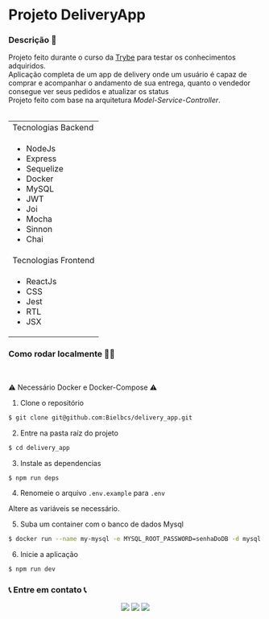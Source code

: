 #  Projeto DeliveryApp 

  <summary>
    <h3> Descrição 📝</h3>
  </summary>
  Projeto feito durante o curso da <a href="https://www.betrybe.com/">Trybe</a> para testar os conhecimentos adquiridos.
  </br>
  Aplicação completa de um app de delivery onde um usuário é capaz de comprar e acompanhar o andamento de sua entrega, quanto o vendedor consegue ver seus pedidos e atualizar os status </br>
  Projeto feito com base na arquitetura <i>Model-Service-Controller</i>.
  </br></br>
  <table>
    <tr>
      <td>Tecnologias Backend</td>
    </tr>
    <tr>
      <td>
        <ul>
          <li>NodeJs</li>
          <li>Express</li>
          <li>Sequelize</li>
          <li>Docker</li>
          <li>MySQL</li>
          <li>JWT</li>
          <li>Joi</li>
          <li>Mocha</li>
          <li>Sinnon</li>
          <li>Chai</li>
        </ul>
      </td>
    </tr>
       <tr>
        <td>Tecnologias Frontend</td>
      </tr>
    <tr>
      <td>
        <ul>
          <li>ReactJs</li>
          <li>CSS</li>
          <li>Jest</li>
          <li>RTL</li>
          <li>JSX</li>
        </ul>
      </td>
    </tr>
  </table>
  
  <summary><h3>Como rodar localmente 👨‍💻</h3></summary></br>
  
  ⚠️ Necessário Docker e Docker-Compose ⚠️

1) Clone o repositório

```bash
$ git clone git@github.com:Bielbcs/delivery_app.git
```

2) Entre na pasta raíz do projeto

```bash
$ cd delivery_app
```

3) Instale as dependencias

```bash
$ npm run deps
```

4) Renomeie o arquivo `.env.example` para `.env`

Altere as variáveis se necessário.

5) Suba um container com o banco de dados Mysql

```bash
$ docker run --name my-mysql -e MYSQL_ROOT_PASSWORD=senhaDoDB -d mysql
```

6) Inicie a aplicação

```bash
$ npm run dev
```
 
### 📞 Entre em contato 📞
 
 <div align="center" margin="50px">
	  <a href = "mailto:bielcotrimsv@gmail.com"><img src="https://img.shields.io/badge/-Gmail-D14836?style=for-the-badge&logo=gmail&logoColor=white" target="_blank"></a>
	<a href="https://github.com/Bielbcs" target="_blank"><img src="https://img.shields.io/badge/-GitHub-%23333?style=for-the-badge&logo=github&logoColor=white" target="_blank"></a>
  	<a href="https://www.linkedin.com/in/gabriel-bernardo-541661220/" target="_blank"><img src="https://img.shields.io/badge/-LinkedIn-%230077B5?style=for-the-badge&logo=linkedin&logoColor=white" target="_blank"></a>
</div>
 
